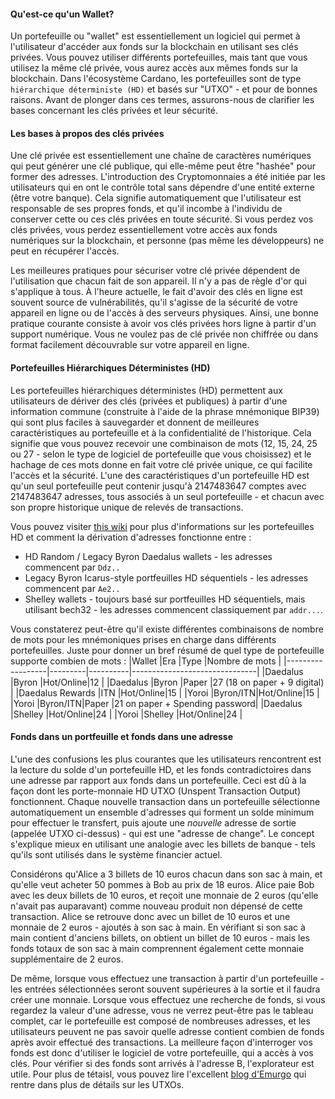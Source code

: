 #### Qu'est-ce qu'un Wallet?

Un portefeuille ou "wallet" est essentiellement un logiciel qui permet à l'utilisateur d'accéder aux fonds sur la blockchain en utilisant ses clés privées. Vous pouvez utiliser différents portefeuilles, mais tant que vous utilisez la même clé privée, vous aurez accès aux mêmes fonds sur la blockchain. Dans l'écosystème Cardano, les portefeuilles sont de type `hiérarchique déterministe (HD)` et basés sur "UTXO" - et pour de bonnes raisons. Avant de plonger dans ces termes, assurons-nous de clarifier les bases concernant les clés privées et leur sécurité.

#### Les bases à propos des clés privées

Une clé privée est essentiellement une chaîne de caractères numériques qui peut générer une clé publique, qui elle-même peut être "hashée" pour former des adresses. L'introduction des Cryptomonnaies a été initiée par les utilisateurs qui en ont le contrôle total sans dépendre d'une entité externe (être votre banque). Cela signifie automatiquement que l'utilisateur est responsable de ses propres fonds, et qu'il incombe à l'individu de conserver cette ou ces clés privées en toute sécurité. Si vous perdez vos clés privées, vous perdez essentiellement votre accès aux fonds numériques sur la blockchain, et personne (pas même les développeurs) ne peut en récupérer l'accès.

Les meilleures pratiques pour sécuriser votre clé privée dépendent de l'utilisation que chacun fait de son appareil. Il n'y a pas de règle d'or qui s'applique à tous. À l'heure actuelle, le fait d'avoir des clés en ligne est souvent source de vulnérabilités, qu'il s'agisse de la sécurité de votre appareil en ligne ou de l'accès à des serveurs physiques. Ainsi, une bonne pratique courante consiste à avoir vos clés privées hors ligne à partir d'un support numérique. Vous ne voulez pas de clé privée non chiffrée ou dans format facilement découvrable sur votre appareil en ligne.

#### Portefeuilles Hiérarchiques Déterministes (HD)

Les portefeuilles  hiérarchiques déterministes (HD) permettent aux utilisateurs de dériver des clés (privées et publiques) à partir d'une information commune (construite à l'aide de la phrase mnémonique BIP39) qui sont plus faciles à sauvegarder et donnent de meilleures caractéristiques au portefeuille et à la confidentialité de l'historique. Cela signifie que vous pouvez recevoir une combinaison de mots (12, 15, 24, 25 ou 27 - selon le type de logiciel de portefeuille que vous choisissez) et le hachage de ces mots donne en fait votre clé privée unique, ce qui facilite l'accès et la sécurité. L'une des caractéristiques d'un portefeuille HD est qu'un seul portefeuille peut contenir jusqu'à 2147483647 comptes avec 2147483647 adresses, tous associés à un seul portefeuille - et chacun avec son propre historique unique de relevés de transactions.

Vous pouvez visiter [this wiki](https://github.com/input-output-hk/cardano-wallet/wiki/About-Address-Derivation) pour plus d'informations sur les portefeuilles HD et comment la dérivation d'adresses fonctionne entre :
- HD Random / Legacy Byron Daedalus wallets - les adresses commencent par `Ddz..`
- Legacy Byron Icarus-style portfeuilles HD séquentiels - les adresses commencent par `Ae2..`
- Shelley wallets - toujours basé sur portfeuilles HD séquentiels, mais utilisant bech32 - les adresses commencent classiquement par `addr...`.

Vous constaterez peut-être qu'il existe différentes combinaisons de nombre de mots pour les mnémoniques prises en charge dans différents portefeuilles. Juste pour donner un bref résumé de quel type de portefeuille supporte combien de mots :
|Wallet            |Era      |Type      |Nombre de mots                 |
|------------------|---------|----------|-------------------------------|
|Daedalus          |Byron    |Hot/Online|12                             |
|Daedalus          |Byron    |Paper     |27 (18 on paper + 9 digital)   |
|Daedalus Rewards  |ITN      |Hot/Online|15                             |
|Yoroi             |Byron/ITN|Hot/Online|15                             |
|Yoroi             |Byron/ITN|Paper     |21 on paper + Spending password|
|Daedalus          |Shelley  |Hot/Online|24                             |
|Yoroi             |Shelley  |Hot/Online|24                             |

#### Fonds dans un portfeuille et fonds dans une adresse

L'une des confusions les plus courantes que les utilisateurs rencontrent est la lecture du solde d'un portefeuille HD, et les fonds contradictoires dans une adresse par rapport aux fonds dans un portefeuille. Ceci est dû à la façon dont les porte-monnaie HD UTXO (Unspent Transaction Output) fonctionnent. Chaque nouvelle transaction dans un portefeuille sélectionne automatiquement un ensemble d'adresses qui forment un solde minimum pour effectuer le transfert, puis ajoute une *nouvelle* adresse de sortie (appelée UTXO ci-dessus) - qui est une "adresse de change".
Le concept s'explique mieux en utilisant une analogie avec les billets de banque - tels qu'ils sont utilisés dans le système financier actuel.

Considérons qu'Alice a 3 billets de 10 euros chacun dans son sac à main, et qu'elle veut acheter 50 pommes à Bob au prix de 18 euros.
Alice paie Bob avec les deux billets de 10 euros, et reçoit une monnaie de 2 euros (qu'elle n'avait pas auparavant) comme nouveau produit non dépensé de cette transaction.
Alice se retrouve donc avec un billet de 10 euros et une monnaie de 2 euros - ajoutés à son sac à main. En vérifiant si son sac à main contient d'anciens billets, on obtient un billet de 10 euros - mais les fonds totaux de son sac à main comprennent également cette monnaie supplémentaire de 2 euros.

De même, lorsque vous effectuez une transaction à partir d'un portefeuille - les entrées sélectionnées seront souvent supérieures à la sortie et il faudra créer une monnaie.
Lorsque vous effectuez une recherche de fonds, si vous regardez la valeur d'une adresse, vous ne verrez peut-être pas le tableau complet, car le portefeuille est composé de nombreuses adresses, et les utilisateurs peuvent ne pas savoir quelle adresse contient combien de fonds après avoir effectué des transactions.
La meilleure façon d'interroger vos fonds est donc d'utiliser le logiciel de votre portefeuille, qui a accès à vos clés. Pour vérifier si des fonds sont arrivés à l'adresse B, l'explorateur est utile.
Pour plus de tétaisl, vous pouvez lire l'excellent [blog d'Emurgo](https://emurgo.io/en/blog/blockchain-primer-cardanos-utxo-model-simply-explained) qui rentre dans plus de détails sur les UTXOs.
